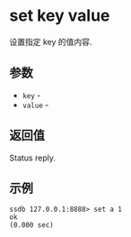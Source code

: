 # set key value

设置指定 key 的值内容.

## 参数

* `key` - 
* `value` - 

## 返回值

Status reply.

## 示例

	ssdb 127.0.0.1:8888> set a 1
	ok
	(0.000 sec)

